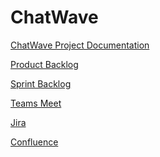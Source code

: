 # ChatWave
<a href="https://docs.google.com/document/d/12eQAShnzGsEA-_MTSWcu5wNshp-aJFPU5UDMr4no6GY/edit?usp=sharing" target="_blank">ChatWave Project Documentation</a>

<a href="https://docs.google.com/spreadsheets/d/1MTuRI-Py3J7W9HzZymM83rH1Y-irbN5IFsV4MpOo8UU/edit#gid=0" target="_blank">Product Backlog</a>

<a href="https://docs.google.com/spreadsheets/d/1oQIpa6FG5OzN6i5QnAru7U-bAHBo7YB8jGkDTZgoZSg/edit#gid=0" target="_blank">Sprint Backlog</a>

<a href="https://teams.microsoft.com/l/meetup-join/19%3ameeting_Njg4ZmQxMGItMDk3Ny00NTUzLWEzM2YtY2I5OGQ4ZDAzMDBj%40thread.v2/0?context=%7b%22Tid%22%3a%223edc6466-c09c-4624-9d29-d93b6b8bedbc%22%2c%22Oid%22%3a%22c43cde6b-da55-4f4f-9ad1-70c19c872aae%22%7d
" target="_blank">Teams Meet</a>

<a href="https://chatwave.atlassian.net/jira" target="_blank">Jira</a>

<a href="https://chatwave.atlassian.net/wiki/home" target="_blank">Confluence</a>
